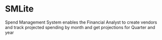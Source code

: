 SMLite
======

Spend Management System enables the Financial Analyst to create vendors and track projected spending by month and get projections for Quarter and year